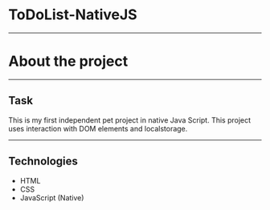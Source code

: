 # ToDoList-NativeJS
***
# About the project
***
## Task
This is my first independent pet project in native Java Script. This project uses interaction with DOM elements and localstorage.
***
## Technologies
- HTML
- CSS
- JavaScript (Native)
